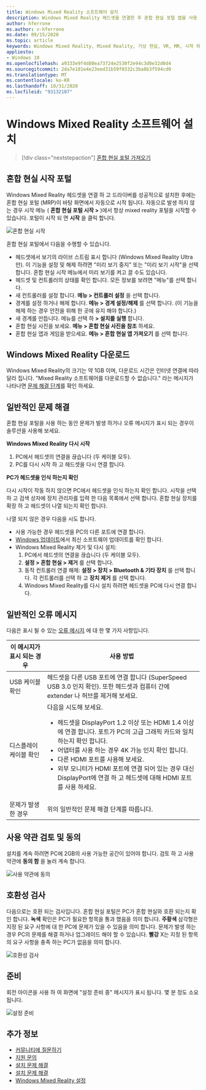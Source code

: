 ```yaml
---
title: Windows Mixed Reality 소프트웨어 설치
description: Windows Mixed Reality 헤드셋을 연결한 후 혼합 현실 포털 앱을 사용 하 여 Windows Mixed Reality 기능을 시작 하 고 다운로드 합니다.
author: hferrone
ms.author: v-hferrone
ms.date: 09/15/2020
ms.topic: article
keywords: Windows Mixed Reality, Mixed Reality, 가상 현실, VR, MR, 시작 하기, 설정, 혼합 현실 포털
appliesto:
- Windows 10
ms.openlocfilehash: a9333e9f4d80ea73724e2530f2e94c3d0e32d0d4
ms.sourcegitcommit: 2da7e181e4e23eed31b59f0332c3ba8b3f594cd0
ms.translationtype: MT
ms.contentlocale: ko-KR
ms.lasthandoff: 10/31/2020
ms.locfileid: "93132107"
---
```

# <a name="install-windows-mixed-reality-software"></a>Windows Mixed Reality 소프트웨어 설치

> [!div class="nextstepaction"]
> [혼합 현실 포털 가져오기](https://www.microsoft.com/p/mixed-reality-portal/9ng1h8b3zc7m?activetab=pivot:overviewtab)

## <a name="launch-mixed-reality-portal"></a>혼합 현실 시작 포털

Windows Mixed Reality 헤드셋을 연결 하 고 드라이버를 성공적으로 설치한 후에는 혼합 현실 포털 (MRP)이 바탕 화면에서 자동으로 시작 됩니다. 자동으로 발생 하지 않는 경우 시작 메뉴 ( **혼합 현실 포털 시작 >** )에서 항상 mixed reality 포털을 시작할 수 있습니다. 포털이 시작 되 면 **시작** 을 클릭 합니다.

![혼합 현실 시작](images/1050px-mixedrealityportal.png)

혼합 현실 포털에서 다음을 수행할 수 있습니다.

* 헤드셋에서 보기의 라이브 스트림 표시 합니다 (Windows Mixed Reality Ultra만). 이 기능을 설정 및 해제 하려면 "미리 보기 중지" 또는 "미리 보기 시작"을 선택 합니다. 혼합 현실 시작 메뉴에서 미리 보기를 켜고 끌 수도 있습니다.
* 헤드셋 및 컨트롤러의 상태를 확인 합니다. 모든 정보를 보려면 "메뉴"를 선택 합니다.
* 새 컨트롤러를 설정 합니다. **메뉴 > 컨트롤러 설정** 을 선택 합니다.
* 경계를 설정 하거나 해제 합니다. **메뉴 > 경계 설정/해제** 를 선택 합니다. (이 기능을 해제 하는 경우 안전을 위해 한 곳에 유지 해야 합니다.)
* 새 경계를 만듭니다. 메뉴를 선택 하 **> 설치를 실행** 합니다.
* 혼합 현실 사진을 보세요. **메뉴 > 혼합 현실 사진을 참조** 하세요.
* 혼합 현실 앱과 게임을 받으세요. **메뉴 > 혼합 현실 앱 가져오기** 를 선택 합니다.

## <a name="download-windows-mixed-reality"></a>Windows Mixed Reality 다운로드

Windows Mixed Reality의 크기는 약 1GB 이며, 다운로드 시간은 인터넷 연결에 따라 달라 집니다. "Mixed Reality 소프트웨어를 다운로드할 수 없습니다." 라는 메시지가 나타나면 [문제 해결 단계](installation_errors.md#we-couldnt-download-the-mixed-reality-software-or-hang-tight-while-we-do-some-downloading)를 확인 하세요.

## <a name="general-troubleshooting"></a>일반적인 문제 해결

혼합 현실 포털을 사용 하는 동안 문제가 발생 하거나 오류 메시지가 표시 되는 경우이 솔루션을 사용해 보세요.

**Windows Mixed Reality 다시 시작**

1. PC에서 헤드셋의 연결을 끊습니다 (두 케이블 모두).
2. PC를 다시 시작 하 고 헤드셋을 다시 연결 합니다.

**PC가 헤드셋을 인식 하는지 확인**

다시 시작이 작동 하지 않으면 PC에서 헤드셋을 인식 하는지 확인 합니다. 시작을 선택 하 고 검색 상자에 장치 관리자를 입력 한 다음 목록에서 선택 합니다. 혼합 현실 장치를 확장 하 고 헤드셋이 나열 되는지 확인 합니다.

나열 되지 않은 경우 다음을 시도 합니다.

* 사용 가능한 경우 헤드셋을 PC의 다른 포트에 연결 합니다.
* [Windows 업데이트](https://support.microsoft.com/help/12373)에서 최신 소프트웨어 업데이트를 확인 합니다.
* Windows Mixed Reality 제거 및 다시 설치:
    1. PC에서 헤드셋의 연결을 끊습니다 (두 케이블 모두).
    2. **설정 > 혼합 현실 > 제거** 를 선택 합니다.
    3. 동작 컨트롤러 연결 해제: **설정 > 장치 > Bluetooth & 기타 장치** 를 선택 합니다. 각 컨트롤러를 선택 하 고 **장치 제거** 를 선택 합니다.
    4. Windows Mixed Reality를 다시 설치 하려면 헤드셋을 PC에 다시 연결 합니다.

## <a name="common-error-messages"></a>일반적인 오류 메시지

다음은 표시 될 수 있는 [오류 메시지](error-codes.md) 에 대 한 몇 가지 사항입니다.

| 이 메시지가 표시 되는 경우 | 사용 방법 |
| --- | --- |
| USB 케이블 확인 | 헤드셋을 다른 USB 포트에 연결 합니다 (SuperSpeed USB 3.0 인지 확인). 또한 헤드셋과 컴퓨터 간에 extender 나 허브를 제거해 보세요. |
| 디스플레이 케이블 확인 | 다음을 시도해 보세요. <ul><li>헤드셋을 DisplayPort 1.2 이상 또는 HDMI 1.4 이상에 연결 합니다. 포트가 PC의 고급 그래픽 카드와 일치 하는지 확인 합니다.</li><li>어댑터를 사용 하는 경우 4K 가능 인지 확인 합니다.</li><li>다른 HDMI 포트를 사용해 보세요.</li><li>외부 모니터가 HDMI 포트에 연결 되어 있는 경우 대신 DisplayPort에 연결 하 고 헤드셋에 대해 HDMI 포트를 사용 하세요.</li></ul> |
| 문제가 발생한 경우 | 위의 일반적인 문제 해결 단계를 따릅니다. |

## <a name="review-and-accept-terms-and-conditions"></a>사용 약관 검토 및 동의

설치를 계속 하려면 PC에 2GB의 사용 가능한 공간이 있어야 합니다. 검토 하 고 사용 약관에 **동의 함** 을 눌러 계속 합니다.

![사용 약관에 동의](images/1050px-mixedrealityportalpage2.png)

## <a name="compatibility-check"></a>호환성 검사

다음으로는 호환 되는 검사입니다. 혼합 현실 포털은 PC가 혼합 현실와 호환 되는지 확인 합니다. **녹색** 확인은 PC가 필요한 항목을 통과 했음을 의미 합니다. **주황색** 삼각형은 지정 된 요구 사항에 대 한 PC에 문제가 있을 수 있음을 의미 합니다. 문제가 발생 하는 경우 PC의 문제를 해결 하거나 업그레이드 해야 할 수 있습니다. **빨강** X는 지정 된 항목의 요구 사항을 충족 하는 PC가 없음을 의미 합니다.

![호환성 검사](images/1050px-compatcheck.png)

## <a name="getting-ready"></a>준비

회전 아이콘을 사용 하 여 화면에 "설정 준비 중" 메시지가 표시 됩니다. 몇 분 정도 소요 됩니다.

![설정 준비](images/1050px-gettingsetup.png)

## <a name="see-also"></a>추가 정보

* [커뮤니티에 질문하기](https://answers.microsoft.com)
* [지원 문의](https://support.microsoft.com/contactus/)
* [설치 문제 해결](installation_errors.md)
* [설치 문제 해결](wmr-setup-faq.md)
* [Windows Mixed Reality 설정](set-up-windows-mixed-reality.md)
